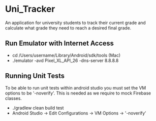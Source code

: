 # Uni_Tracker
An application for university students to track their current grade and calculate what grade they need to reach a desired final grade.

## Run Emulator with Internet Access
- cd /Users/username/Library/Android/sdk/tools (Mac)
- ./emulator -avd Pixel_XL_API_26 -dns-server 8.8.8.8

## Running Unit Tests
To be able to run unit tests within android studio you must set the VM options to be '-noverify'.
This is needed as we require to mock Firebase classes.
- ./gradlew clean build test
- Android Studio -> Edit Configurations -> VM Options -> '-noverify'
